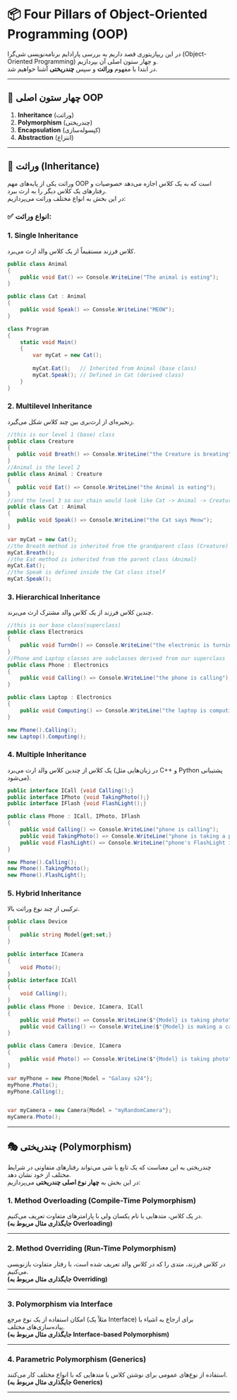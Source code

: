 # 📦 Four Pillars of Object-Oriented Programming (OOP)

در این ریپازیتوری قصد داریم به بررسی پارادایم برنامه‌نویسی شی‌گرا (Object-Oriented Programming) و چهار ستون اصلی آن بپردازیم.  
در ابتدا با مفهوم **وراثت** و سپس **چندریختی** آشنا خواهیم شد.

---

## 🔑 چهار ستون اصلی OOP

1. **Inheritance** (وراثت)  
2. **Polymorphism** (چندریختی)  
3. **Encapsulation** (کپسوله‌سازی)  
4. **Abstraction** (انتزاع)

---

## 🧬 وراثت (Inheritance)

وراثت یکی از پایه‌های مهم OOP است که به یک کلاس اجازه می‌دهد خصوصیات و رفتارهای یک کلاس دیگر را به ارث ببرد.  
در این بخش به انواع مختلف وراثت می‌پردازیم:

### ✅ انواع وراثت:

### 1. Single Inheritance
   کلاس فرزند مستقیماً از یک کلاس والد ارث می‌برد.  
```csharp
public class Animal
{
    public void Eat() => Console.WriteLine("The animal is eating");
}

public class Cat : Animal
{
    public void Speak() => Console.WriteLine("MEOW");
}

class Program
{
    static void Main()
    {
        var myCat = new Cat();
        
        myCat.Eat();   // Inherited from Animal (base class)
        myCat.Speak(); // Defined in Cat (derived class)
    }
}
```

### 2. Multilevel Inheritance  
   زنجیره‌ای از ارث‌بری بین چند کلاس شکل می‌گیرد.  
 ```csharp
//this is our level 1 (base) class 
public class Creature  
{   
    public void Breath() => Console.WriteLine("the Creature is breating");
}
//Animal is the level 2
public class Animal : Creature
{
    public void Eat() => Console.WriteLine("the Animal is eating");
}
//and the level 3 so our chain would look like Cat -> Animal -> Creature
public class Cat : Animal
{
    public void Speak() => Console.WriteLine("the Cat says Meow");
}

var myCat = new Cat();
//the Breath method is inherited from the grandparent class (Creature) 
myCat.Breath();
//the Eat method is inherited from the parent class (Animal)
myCat.Eat();
//the Speak is defined inside the Cat class itself
myCat.Speak();
```

### 3. Hierarchical Inheritance  
   چندین کلاس فرزند از یک کلاس والد مشترک ارث می‌برند.  
```csharp
//this is our base class(superclass)
public class Electronics
{
    public void TurnOn() => Console.WriteLine("the electronic is turning on");
}
//Phone and Laptop classes are subclasses derived from our superclass
public class Phone : Electronics
{
    public void Calling() => Console.WriteLine("the phone is calling");
}

public class Laptop : Electronics
{
    public void Computing() => Console.WriteLine("the laptop is computing");
}

new Phone().Calling();
new Laptop().Computing();
```

### 4. Multiple Inheritance  
   یک کلاس از چندین کلاس والد ارث می‌برد (در زبان‌هایی مثل C++ و Python پشتیبانی می‌شود).  
```csharp
public interface ICall {void Calling();}
public interface IPhoto {void TakingPhoto();}
public interface IFlash {void FlashLight();}

public class Phone : ICall, IPhoto, IFlash
{
    public void Calling() => Console.WriteLine("phone is calling");
    public void TakingPhoto() => Console.WriteLine("phone is taking a photo");
    public void FlashLight() => Console.WriteLine("phone's FlashLight is turned on");
}

new Phone().Calling();
new Phone().TakingPhoto();
new Phone().FlashLight();
```
### 5. Hybrid Inheritance
   ترکیبی از چند نوع وراثت بالا.  
```csharp
public class Device 
{
    public string Model{get;set;}
}

public interface ICamera
{
    void Photo();
}
public interface ICall
{
    void Calling();
}
public class Phone : Device, ICamera, ICall
{
    public void Photo() => Console.WriteLine($"{Model} is taking photo");   
    public void Calling() => Console.WriteLine($"{Model} is making a call");
}

public class Camera :Device, ICamera
{
    public void Photo() => Console.WriteLine($"{Model} is taking photo");
}

var myPhone = new Phone{Model = "Galaxy s24"};
myPhone.Photo();
myPhone.Calling();


var myCamera = new Camera{Model = "myRandomCamera"};
myCamera.Photo();
```

---

## 🎭 چندریختی (Polymorphism)

چندریختی به این معناست که یک تابع یا شی می‌تواند رفتارهای متفاوتی در شرایط مختلف از خود نشان دهد.  
در این بخش به **چهار نوع اصلی چندریختی** می‌پردازیم:

### 1. Method Overloading (Compile-Time Polymorphism)

در یک کلاس، متدهایی با نام یکسان ولی با پارامترهای متفاوت تعریف می‌کنیم.  
**(جایگذاری مثال مربوط به Overloading)**

---

### 2. Method Overriding (Run-Time Polymorphism)

در کلاس فرزند، متدی را که در کلاس والد تعریف شده است، با رفتار متفاوت بازنویسی می‌کنیم.  
**(جایگذاری مثال مربوط به Overriding)**

---

### 3. Polymorphism via Interface

امکان استفاده از یک نوع مرجع (مثلاً یک Interface) برای ارجاع به اشیاء با پیاده‌سازی‌های مختلف.  
**(جایگذاری مثال مربوط به Interface-based Polymorphism)**

---

### 4. Parametric Polymorphism (Generics)

استفاده از نوع‌های عمومی برای نوشتن کلاس یا متدهایی که با انواع مختلف کار می‌کنند.  
**(جایگذاری مثال مربوط به Generics)**

---


